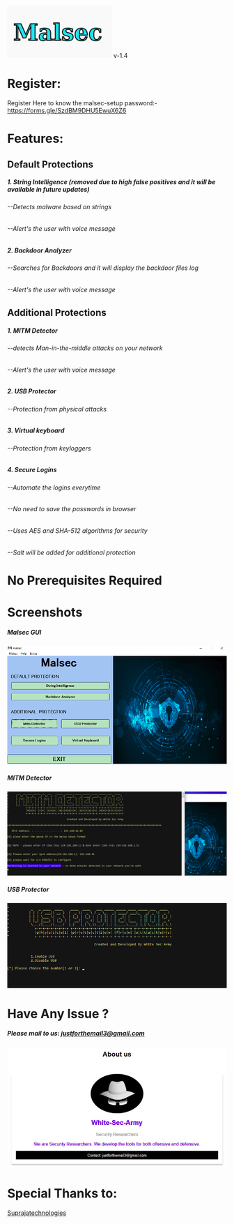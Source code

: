 
![Malsec](https://raw.githubusercontent.com/White-Sec-Army/malsec/main/malsec.png)
                                                                          v-1.4

# Register:
Register Here to know the malsec-setup password:- https://forms.gle/SzdBM9DHU5EwuX6Z6

# Features:
## Default Protections
##### 1. String Intelligence (removed due to high false positives and it will be available in future updates)
###### --Detects malware based on strings
###### --Alert's the user with voice message
##### 2. Backdoor Analyzer
###### --Searches for Backdoors and it will display the backdoor files log
###### --Alert's the user with voice message

## Additional Protections
##### 1. MITM Detector
###### --detects Man-in-the-middle attacks on your network
###### --Alert's the user with voice message
##### 2. USB Protector
###### --Protection from physical attacks
##### 3. Virtual keyboard
###### --Protection from keyloggers
##### 4. Secure Logins
###### --Automate the logins everytime
###### --No need to save the passwords in browser
###### --Uses AES and SHA-512 algorithms for security
###### --Salt will be added for additional protection

# No Prerequisites Required

# Screenshots
##### Malsec GUI
![ss1](https://raw.githubusercontent.com/White-Sec-Army/malsec/main/ss1.png)

##### MITM Detector
![ss2](https://raw.githubusercontent.com/White-Sec-Army/malsec/main/ss2.png)

##### USB Protector
![ss3](https://raw.githubusercontent.com/White-Sec-Army/malsec/main/ss3.png)

# Have Any Issue ?
##### Please mail to us: justforthemail3@gmail.com
![ss4](https://raw.githubusercontent.com/White-Sec-Army/malsec/main/ss4.png)

# Special Thanks to:
[Suprajatechnologies](https://www.suprajatechnologies.com)
